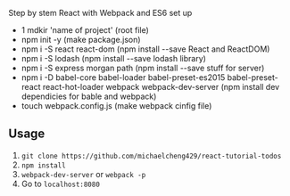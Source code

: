 Step by stem React with Webpack and ES6 set up

- 1 mdkir 'name of project' (root file)
- npm init -y (make package.json)
- npm i -S react react-dom (npm install --save React and ReactDOM)
- npm i -S lodash (npm install --save lodash library)
- npm i -S express morgan path (npm install --save stuff for server)
- npm i -D babel-core babel-loader babel-preset-es2015 babel-preset-react react-hot-loader webpack webpack-dev-server (npm install dev dependicies for bable and webpack)
- touch webpack.config.js (make webpack cinfig file)





## Usage
1. `git clone https://github.com/michaelcheng429/react-tutorial-todos`
2. `npm install`
3. `webpack-dev-server` or `webpack -p`
4. Go to `localhost:8080`
